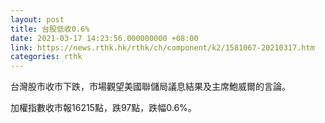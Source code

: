 ```yaml
---
layout: post
title: 台股低收0.6%
date: 2021-03-17 14:23:56.000000000 +08:00
link: https://news.rthk.hk/rthk/ch/component/k2/1581067-20210317.htm
categories: rthk
---
```


台灣股市收市下跌，市場觀望美國聯儲局議息結果及主席鮑威爾的言論。

加權指數收市報16215點，跌97點，跌幅0.6%。
